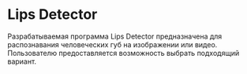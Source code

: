# Lips Detector

Разрабатываемая программа Lips Detector предназначена для распознавания человеческих губ на изображении или видео. 
Пользователю предоставляется возможность выбрать подходящий вариант.
